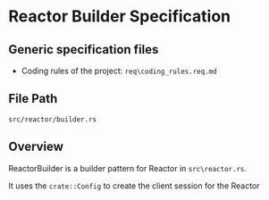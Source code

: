# Reactor Builder Specification

## Generic specification files
- Coding rules of the project: `req\coding_rules.req.md`

## File Path
`src/reactor/builder.rs`

## Overview
ReactorBuilder is a builder pattern for Reactor in `src\reactor.rs`.

It uses the `crate::Config` to create the client session for the Reactor

